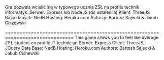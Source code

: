 Gra pozwala wcielić się w typowego ucznia ZSŁ na profilu technik informatyk.
Serwer: Express lub NodeJS (do ustaleniia)
Klient: ThreeJS
Baza danych: NedB
Hosting: Heroku.com
Autorzy: Bartosz Sajecki & Jakub Ciszewski

==============================================================================
This game allows you to feel like average ZSŁ student on profile IT technician
Server: Express
Client: ThreeJS, JQuery
Data Base: NedB
Hosting: Heroku.com
Authors: Bartosh Sajecki & Jakub Cishewski

